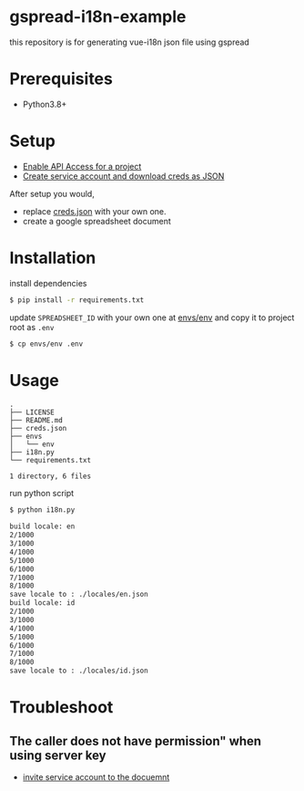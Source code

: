 # gspread-i18n-example

this repository is for generating vue-i18n json file using gspread

# Prerequisites

-   Python3.8+

# Setup

-   [Enable API Access for a project](https://docs.gspread.org/en/latest/oauth2.html#enable-api-access-for-a-project)
-   [Create service account and download creds as JSON](https://docs.gspread.org/en/latest/oauth2.html#for-bots-using-service-account)

After setup you would,

-   replace [creds.json](./creds.json) with your own one.
-   create a google spreadsheet document

# Installation

install dependencies

```bash
$ pip install -r requirements.txt
```

update `SPREADSHEET_ID` with your own one at [envs/env](./envs/env) and copy it to project root as `.env`

```bash
$ cp envs/env .env
```

# Usage

```
.
├── LICENSE
├── README.md
├── creds.json
├── envs
│   └── env
├── i18n.py
└── requirements.txt

1 directory, 6 files
```

run python script

```bash
$ python i18n.py

build locale: en
2/1000
3/1000
4/1000
5/1000
6/1000
7/1000
8/1000
save locale to : ./locales/en.json
build locale: id
2/1000
3/1000
4/1000
5/1000
6/1000
7/1000
8/1000
save locale to : ./locales/id.json
```

# Troubleshoot

## The caller does not have permission" when using server key

-   [invite service account to the docuemnt](https://stackoverflow.com/questions/38949318/google-sheets-api-returns-the-caller-does-not-have-permission-when-using-serve)
